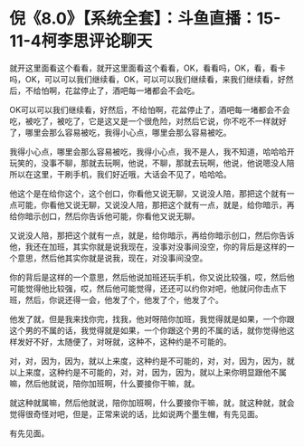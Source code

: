 # 倪《8.0》【系统全套】：斗鱼直播：15-11-4柯李思评论聊天

就开这里面看这个看看，就开这里面看这个看看，OK，看看吗，OK，看，看卡吗，OK，可以可以我们继续看，OK，可以可以我们继续看，来我们继续看，好然后，不给怕啊，花盆停止了，酒吧每一堵都会不会吃。

OK可以可以我们继续看，好然后，不给怕啊，花盆停止了，酒吧每一堵都会不会吃，被吃了，被吃了，它是这又是一个很危险，对然后它说，你不吃不一样就好了，哪里会那么容易被吃，我得小心点，哪里会那么容易被吃。

我得小心点，哪里会那么容易被吃，我得小心点，我不是人，我不知道，哈哈哈开玩笑的，没事不聊，那就去玩啊，他说，不聊，那就去玩啊，他说，他说嗯没人陪所以在这里，干刷手机，我们好近哦，大话会不见了，哈哈哈。

他这个是在给你这个，这个创口，你看他又说无聊，又说没人陪，那把这个就有一点可能，你看他又说无聊，又说没人陪，那把这个就有一点，就是，给你暗示，再给你暗示创口，然后你告诉他可能，你看他又说无聊。

又说没人陪，那把这个就有一点，就是，给你暗示，再给你暗示创口，然后你告诉他，我还在加班，其实你就是说我现在，没事对没事间没空，你的背后是这样的一个意思，然后他其实你就是说我，现在，对没事间没空。

你的背后是这样的一个意思，然后他说加班还玩手机，你又说比较强，哎，然后他可能觉得他比较强，哎，然后他可能觉得，还还可以约你对吧，他就问你击点下班，然后，你说还得一会，他发了个，他发了个，他发了个。

他发了就，但是我来找你完，找我，他对呀陪你加班，我觉得就是如果，一个你跟这个男的不属的话，我觉得就是如果，一个你跟这个男的不属的话，就你觉得他这样发好不好，太随便了，对呀就，这种不，这种约是不可能的。

对，对，因为，因为，就以上来度，这种约是不可能的，对，对，因为，因为，就以上来度，这种约是不可能的，对，对，因为，因为，就以上来你明显跟他不属嘛，然后他就说，陪你加班啊，什么要接你干嘛，就。

就这种就属嘛，然后他就说，陪你加班啊，什么要接你干嘛，就，就这种就，就会觉得很奇怪对吧，但是，正常来说的话，比如说两个墨生帽，有先见面。

有先见面。